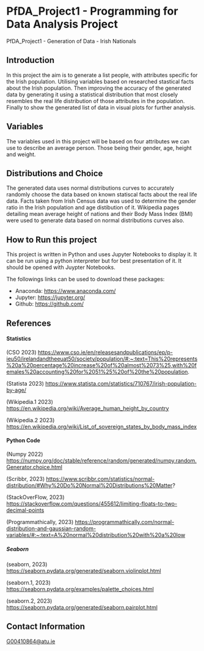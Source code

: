 # PfDA_Project1 - Programming for Data Analysis Project
PfDA_Project1 - Generation of Data - Irish Nationals

## Introduction
In this project the aim is to generate a list people, with attributes specific for the Irish population. Utilising variables based on researched stastical facts about the Irish population. Then improving the accuracy of the generated data by generating it using a statistical distribution that most closely resembles the real life distribution of those attributes in the population. Finally to show the generated list of data in visual plots for further analysis. 

## Variables
The variables used in this project will be based on four attributes we can use to describe an average person. Those being their gender, age, height and weight.

## Distributions and Choice
The generated data uses normal distributions curves to accurately randomly choose the data based on known statiscal facts about the real life data. Facts taken from Irish Census data was used to determine the gender ratio in the Irish population and age distibution of it. Wikipedia pages detailing mean average height of nations and their Body Mass Index (BMI) were used to generate data based on normal distributions curves also.

## How to Run this project
This project is written in Python and uses Jupyter Notebooks to display it. It can be run using a python interpreter but for best presentation of it. It should be opened with Juypter Notebooks.

The followings links can be used to download these packages:
- Anaconda: https://www.anaconda.com/ 
- Jupyter: https://jupyter.org/ 
- Github: https://github.com/

## References
#### Statistics
(CSO 2023) https://www.cso.ie/en/releasesandpublications/ep/p-ieu50/irelandandtheeuat50/society/population/#:~:text=This%20represents%20a%20percentage%20increase%20of%20almost%2073%25,with%20females%20accounting%20for%2051%25%20of%20the%20population.

(Statista 2023) https://www.statista.com/statistics/710767/irish-population-by-age/

(Wikipedia.1 2023) https://en.wikipedia.org/wiki/Average_human_height_by_country

(Wikipedia.2 2023) https://en.wikipedia.org/wiki/List_of_sovereign_states_by_body_mass_index

#### Python Code
(Numpy 2022) https://numpy.org/doc/stable/reference/random/generated/numpy.random.Generator.choice.html

(Scribbr, 2023) https://www.scribbr.com/statistics/normal-distribution/#Why%20Do%20Normal%20Distributions%20Matter?

(StackOverFlow, 2023) https://stackoverflow.com/questions/455612/limiting-floats-to-two-decimal-points

(Programmathically, 2023) https://programmathically.com/normal-distribution-and-gaussian-random-variables/#:~:text=A%20normal%20distribution%20with%20a%20low

##### Seaborn
(seaborn, 2023) https://seaborn.pydata.org/generated/seaborn.violinplot.html

(seaborn.1, 2023) https://seaborn.pydata.org/examples/palette_choices.html

(seaborn.2, 2023) https://seaborn.pydata.org/generated/seaborn.pairplot.html

## Contact Information
G00410864@atu.ie
